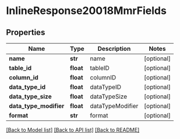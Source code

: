 # InlineResponse20018MmrFields

## Properties
Name | Type | Description | Notes
------------ | ------------- | ------------- | -------------
**name** | **str** | name | [optional] 
**table_id** | **float** | tableID | [optional] 
**column_id** | **float** | columnID | [optional] 
**data_type_id** | **float** | dataTypeID | [optional] 
**data_type_size** | **float** | dataTypeSize | [optional] 
**data_type_modifier** | **float** | dataTypeModifier | [optional] 
**format** | **str** | format | [optional] 

[[Back to Model list]](../README.md#documentation-for-models) [[Back to API list]](../README.md#documentation-for-api-endpoints) [[Back to README]](../README.md)


